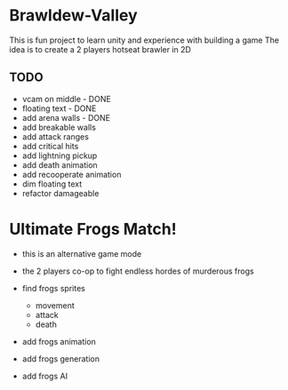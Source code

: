 # Brawldew-Valley

This is fun project to learn unity and experience with building a game
The idea is to create a 2 players hotseat brawler in 2D

## TODO


- vcam on middle - DONE
- floating text - DONE
- add arena walls - DONE
- add breakable walls
- add attack ranges
- add critical hits
- add lightning pickup
- add death animation
- add recooperate animation
- dim floating text
- refactor damageable

# Ultimate Frogs Match!
  - this is an alternative game mode
  - the 2 players co-op to fight endless hordes of murderous frogs
  
- find frogs sprites
	- movement
	- attack
	- death
- add frogs animation
- add frogs generation
- add frogs AI

